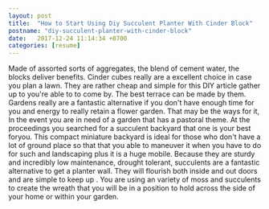 ```yaml
---
layout: post
title:  "How to Start Using Diy Succulent Planter With Cinder Block"
postname: "diy-succulent-planter-with-cinder-block"
date:   2017-12-24 11:14:34 +0700
categories: [resume]
---
```

Made of assorted sorts of aggregates, the blend of cement water, the blocks deliver benefits. Cinder cubes really are a excellent choice in case you plan a lawn. They are rather cheap and simple for this DIY article gather up to you're able to to come by. The best terrace can be made by them. Gardens really are a fantastic alternative if you don't have enough time for you and energy to really retain a flower garden. That may be the ways for it, In the event you are in need of a garden that has a pastoral theme. At the proceedings you searched for a succulent backyard that one is your best foryou. This compact miniature backyard is ideal for those who don't have a lot of ground place so that that you able to maneuver it when you have to do for such and landscaping plus it is a huge mobile. Because they are sturdy and incredibly low maintenance, drought tolerant, succulents are a fantastic alternative to get a planter wall. They will flourish both inside and out doors and are simple to keep up . You are using an variety of moss and succulents to create the wreath that you will be in a position to hold across the side of your home or within your garden.
